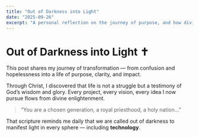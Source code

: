 ```yaml
---
title: "Out of Darkness into Light"
date: "2025-09-26"
excerpt: "A personal reflection on the journey of purpose, and how divine wisdom guides excellence in every aspect of life and career."
---
```


# Out of Darkness into Light ✝️  

This post shares my journey of transformation — from confusion and hopelessness into a life of purpose, clarity, and impact.  

Through Christ, I discovered that life is not a struggle but a testimony of God’s wisdom and glory. Every project, every vision, every idea I now pursue flows from divine enlightenment.  

> “You are a chosen generation, a royal priesthood, a holy nation…”  

That scripture reminds me daily that we are called out of darkness to manifest light in every sphere — including **technology**.

